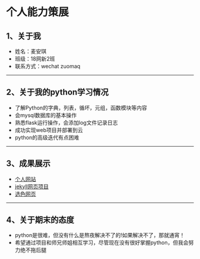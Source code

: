 # 个人能力策展

## 1、关于我 
* 姓名：麦安琪  
* 班级：18网新2班  
* 联系方式：wechat zuomaq  
    
***

## 2、关于我的python学习情况
* 了解Python的字典，列表，循坏，元组，函数模块等内容
* 会mysql数据库的基本操作
* 熟悉flask运行操作，会添加log文件记录日志
* 成功实现web项目并部署到云
* python的高级迭代有点困难
  
***

## 3、成果展示
* [个人网站](http://angelakn.gitee.io/resume/)
* [jekyll网页项目](http://angelakn.gitee.io/)
* [选色网页](http://aptx48696.pythonanywhere.com/entry)

***

## 4、关于期末的态度
* python是很难，但没有什么是熬夜解决不了的!如果解决不了，那就通宵！
* 希望通过项目和师兄师姐相互学习，尽管现在没有很好掌握python，但我会努力绝不拖后腿

